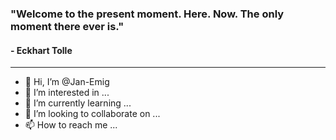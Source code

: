 ### "Welcome to the present moment. Here. Now. The only moment there ever is."
#### - Eckhart Tolle
---

- 👋 Hi, I’m @Jan-Emig
- 👀 I’m interested in ...
- 🌱 I’m currently learning ...
- 💞️ I’m looking to collaborate on ...
- 📫 How to reach me ...
